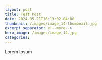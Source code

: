 ```yaml
---
layout: post
title: Test Post
date: 2024-05-21T16:13:02-04:00
thumbnail: /images/image_14-thumbnail.jpg
excerpt_separator: <!--more-->
hero_image: /images/image_14.jpg
categories:
---
```

Lorem Ipsum